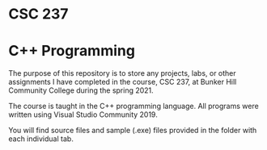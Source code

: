 # CSC 237
# C++ Programming

The purpose of this repository is to store any projects, labs, or other assignments I have completed in the course, CSC 237, at Bunker Hill Community College during the spring 2021.

The course is taught in the C++ programming language. All programs were written using Visual Studio Community 2019.

You will find source files and sample (.exe) files provided in the folder with each individual tab.
